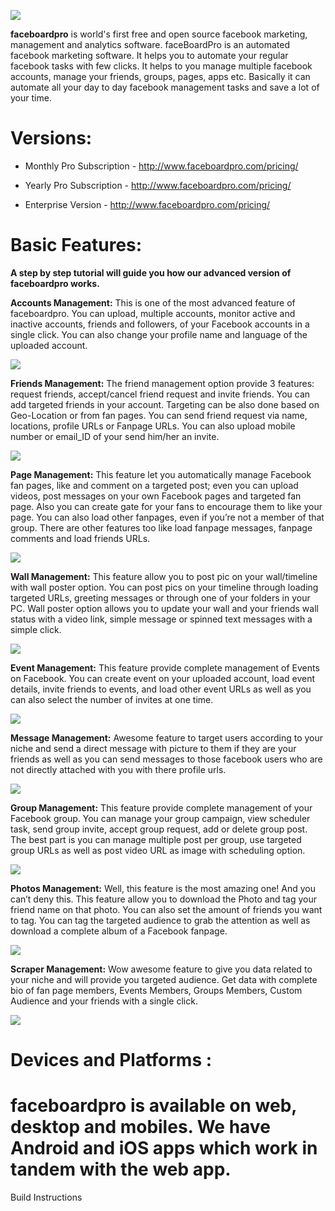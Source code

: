 
![](http://i.imgur.com/OWfVb1J.png)


**faceboardpro** is world's first free and open source facebook marketing, management and analytics software.
faceBoardPro is an automated facebook marketing software. It helps you to automate your regular facebook tasks with few clicks. It helps to you manage multiple facebook accounts, manage your friends, groups, pages, apps etc. Basically it can automate all your day to day facebook management tasks and save a lot of your time.


Versions:
===========

* Monthly Pro Subscription - http://www.faceboardpro.com/pricing/

* Yearly Pro Subscription  - http://www.faceboardpro.com/pricing/

* Enterprise Version       - http://www.faceboardpro.com/pricing/


Basic Features: 
===========
**A step by step tutorial will guide you how our advanced version of faceboardpro works.**


**Accounts Management:** This is one of the most advanced feature of faceboardpro. You can upload, multiple accounts, monitor active and inactive accounts, friends and followers, of your Facebook accounts in a single click. You can also change your profile name and language of the uploaded account.


![](http://i.imgur.com/TWTz6wr.png)


**Friends Management:** The friend management option provide 3 features: request friends, accept/cancel friend request and invite friends. You can add targeted friends in your account. Targeting can be also done based on Geo-Location or from fan pages. You can send friend request via name, locations, profile URLs or Fanpage URLs. You can also upload mobile number or email_ID of your send him/her an invite.


![](http://i.imgur.com/No4IwAU.png)


**Page Management:** This feature let you automatically manage Facebook fan pages, like and comment on a targeted post; even you can upload videos, post messages on your own Facebook pages and targeted fan page. Also you can create gate for your fans to encourage them to like your page. You can also load other fanpages, even if you’re not a member of that group. There are other features too like load fanpage messages, fanpage comments and load friends URLs.


![](http://i.imgur.com/DkimPt6.png)


**Wall Management:** This feature allow you to post pic on your wall/timeline with wall poster option. You can post pics on your timeline through loading targeted URLs, greeting messages or through one of your folders in your PC.  Wall poster option allows you to update your wall and your friends wall status with a video link, simple message or spinned text messages with a simple click.


![](http://i.imgur.com/hJXWF9X.png)


**Event Management:** This feature provide complete management of Events on Facebook. You can create event on your uploaded account, load event details, invite friends to events, and load other event URLs as well as you can also select the number of invites at one time.


![](http://i.imgur.com/0TcQtko.png)


**Message Management:** Awesome feature to target users according to your niche and send a direct message with picture to them if they are your friends as well as you can send messages to those facebook users who are not directly attached with you with there profile urls.


![](http://i.imgur.com/WFsoUIm.png)


**Group Management:** This feature provide complete management of your Facebook group. You can manage your group campaign, view scheduler task, send group invite, accept group request, add or delete group post. The best part is you can manage multiple post per group, use targeted group URLs as well as post video URL as image with scheduling option.


![](http://i.imgur.com/JEMmDzr.png)


**Photos Management:** Well, this feature is the most amazing one! And you can’t deny this. This feature allow you to download the Photo and tag your friend name on that photo. You can also set the amount of friends you want to tag.  You can tag the targeted audience to grab the attention as well as download a complete album of a Facebook fanpage.


![](http://i.imgur.com/nDtInRD.png)


**Scraper Management:** Wow awesome feature to give you data related to your niche and will provide you targeted audience.
Get data with complete bio of fan page members, Events Members, Groups Members, Custom Audience and your friends with a single click. 


![](http://i.imgur.com/I5lBzGK.png)


Devices and Platforms : 
=========================
faceboardpro is available on web, desktop and mobiles. We have Android and iOS apps which work in tandem with the web app.
=========================

Build Instructions


